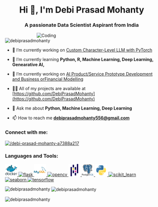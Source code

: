 
<h1 align="center">Hi 👋, I'm Debi Prasad Mohanty</h1>
<h3 align="center">A passionate Data Scientist Aspirant from India</h3>
<img align="right" alt="Coding" width="400"  src="https://encrypted-tbn0.gstatic.com/images?q=tbn:ANd9GcR_pvDM2MRviYQrujhsZSj9uVooLTtNkJyCeA&s">

<p align="left"> <img src="https://komarev.com/ghpvc/?username=debiprasadmohanty&label=Profile%20views&color=0e75b6&style=flat" alt="debiprasadmohanty" /> </p>

- 🔭 I’m currently working on [Custom Character-Level LLM with PyTorch](https://github.com/DebiPrasadMohanty/LLM-FROM-SCRATCH)

- 🌱 I’m currently learning **Python, R, Machine Learning, Deep Learning, Genearative AI,**

- 🔭 I’m currently working on [AI Product/Service Prototype Development and Business orFinancial Modelling](https://github.com/DebiPrasadMohanty/AI-Product-Service-Prototype-Development-and-Business-or-Financial-Modelling)

- 👨‍💻 All of my projects are available at [https://github.com/DebiPrasadMohanty](https://github.com/DebiPrasadMohanty)

- 💬 Ask me about **Python, Machine Learning, Deep Learning**

- 📫 How to reach me **debiprasadmohanty556@gmail.com**

<h3 align="left">Connect with me:</h3>
<p align="left">
<a href="https://linkedin.com/in//debi-prasad-mohanty-a7388a217" target="blank"><img align="center" src="https://raw.githubusercontent.com/rahuldkjain/github-profile-readme-generator/master/src/images/icons/Social/linked-in-alt.svg" alt="/debi-prasad-mohanty-a7388a217" height="30" width="40" /></a>
</p>

<h3 align="left">Languages and Tools:</h3>
<p align="left"> <a href="https://www.docker.com/" target="_blank" rel="noreferrer"> <img src="https://raw.githubusercontent.com/devicons/devicon/master/icons/docker/docker-original-wordmark.svg" alt="docker" width="40" height="40"/> </a> <a href="https://flask.palletsprojects.com/" target="_blank" rel="noreferrer"> <img src="https://www.vectorlogo.zone/logos/pocoo_flask/pocoo_flask-icon.svg" alt="flask" width="40" height="40"/> </a> <a href="https://www.mysql.com/" target="_blank" rel="noreferrer"> <img src="https://raw.githubusercontent.com/devicons/devicon/master/icons/mysql/mysql-original-wordmark.svg" alt="mysql" width="40" height="40"/> </a> <a href="https://opencv.org/" target="_blank" rel="noreferrer"> <img src="https://www.vectorlogo.zone/logos/opencv/opencv-icon.svg" alt="opencv" width="40" height="40"/> </a> <a href="https://pandas.pydata.org/" target="_blank" rel="noreferrer"> <img src="https://raw.githubusercontent.com/devicons/devicon/2ae2a900d2f041da66e950e4d48052658d850630/icons/pandas/pandas-original.svg" alt="pandas" width="40" height="40"/> </a> <a href="https://www.postgresql.org" target="_blank" rel="noreferrer"> <img src="https://raw.githubusercontent.com/devicons/devicon/master/icons/postgresql/postgresql-original-wordmark.svg" alt="postgresql" width="40" height="40"/> </a> <a href="https://www.python.org" target="_blank" rel="noreferrer"> <img src="https://raw.githubusercontent.com/devicons/devicon/master/icons/python/python-original.svg" alt="python" width="40" height="40"/> </a> <a href="https://scikit-learn.org/" target="_blank" rel="noreferrer"> <img src="https://upload.wikimedia.org/wikipedia/commons/0/05/Scikit_learn_logo_small.svg" alt="scikit_learn" width="40" height="40"/> </a> <a href="https://seaborn.pydata.org/" target="_blank" rel="noreferrer"> <img src="https://seaborn.pydata.org/_images/logo-mark-lightbg.svg" alt="seaborn" width="40" height="40"/> </a> <a href="https://www.tensorflow.org" target="_blank" rel="noreferrer"> <img src="https://www.vectorlogo.zone/logos/tensorflow/tensorflow-icon.svg" alt="tensorflow" width="40" height="40"/> </a> </p>

<p><img align="left" src="https://github-readme-stats.vercel.app/api/top-langs?username=debiprasadmohanty&show_icons=true&locale=en&layout=compact" alt="debiprasadmohanty" /></p>

<p>&nbsp;<img align="center" src="https://github-readme-stats.vercel.app/api?username=debiprasadmohanty&show_icons=true&locale=en" alt="debiprasadmohanty" /></p>

<p><img align="center" src="https://github-readme-streak-stats.herokuapp.com/?user=debiprasadmohanty&" alt="debiprasadmohanty" /></p>

